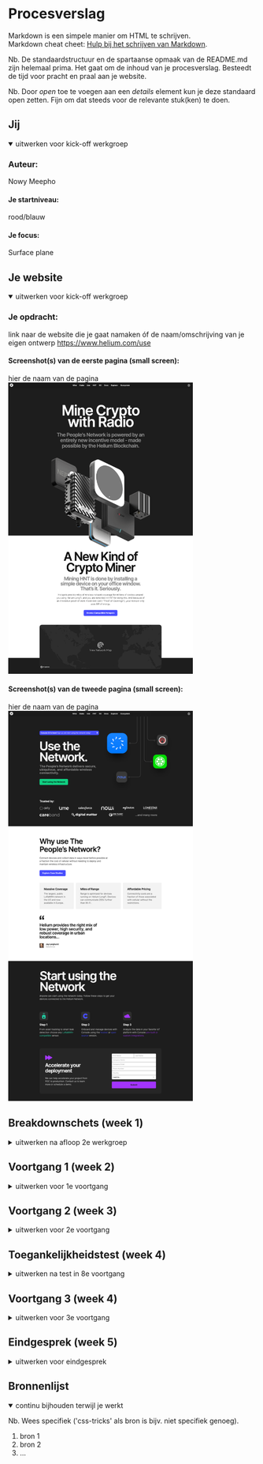 # Procesverslag
Markdown is een simpele manier om HTML te schrijven.  
Markdown cheat cheet: [Hulp bij het schrijven van Markdown](https://github.com/adam-p/markdown-here/wiki/Markdown-Cheatsheet).

Nb. De standaardstructuur en de spartaanse opmaak van de README.md zijn helemaal prima. Het gaat om de inhoud van je procesverslag. Besteedt de tijd voor pracht en praal aan je website.

Nb. Door *open* toe te voegen aan een *details* element kun je deze standaard open zetten. Fijn om dat steeds voor de relevante stuk(ken) te doen.





## Jij

<details open>
<summary>uitwerken voor kick-off werkgroep</summary>

### Auteur:
Nowy Meepho

#### Je startniveau:
rood/blauw

#### Je focus:
Surface plane
 
</details>





## Je website

<details open>
<summary>uitwerken voor kick-off werkgroep</summary>

### Je opdracht:
link naar de website die je gaat namaken óf de naam/omschrijving van je eigen ontwerp
 https://www.helium.com/use

#### Screenshot(s) van de eerste pagina (small screen): 
hier de naam van de pagina  
<img src="images/helium-home.png" width="375px" alt="Homepagina helium">

#### Screenshot(s) van de tweede pagina (small screen):
hier de naam van de pagina  
<img src="images/helium-usepage.png" width="375px" alt="Usepagina helium">
 
</details>





## Breakdownschets (week 1)

<details>
<summary>uitwerken na afloop 2e werkgroep</summary>

### de hele pagina: 
<img src="images/breakdown.png" width="375px" alt="breakdown van de hele pagina">



</details>





## Voortgang 1 (week 2)

<details>
<summary>uitwerken voor 1e voortgang</summary>

### Stand van zaken
Html schrijven gaat goed alleen mijn website wordt er veel gewerkt met classes en divs dus ik weet niet wat ik het beste kan doen.  (neem ook screenshots op van delen van je website en code)

 
 

### Agenda voor meeting
samen met je groepje opstellen

| student 1      | student 2          | student 3    | student 4        |
| ---            | ---                | ---          | ---              |
| dit bespreken  | en dit             | en ik dit    | en dan ik dat    |
| en dat ook nog | dit als er tijd is | nog een punt | dit wil ik zeker |
| ...            | ...                | ...          | ...              |


### Verslag van meeting
hier na afloop snel de uitkomsten van de meeting vastleggen

- punt 1
- punt 2
- nog een punt
- ...

</details>





## Voortgang 2 (week 3)

<details>
<summary>uitwerken voor 2e voortgang</summary>

### Stand van zaken
Ik ben deze week vooral met CSS bezig geweest. Het lukt opzich wel alleen het duurt bij mij lang om precies na te maken. Ik vind wel lastig om zonder div's en classes te stylen en mijn CSS bestand wordt steeds langer waardoor ik steeds moet zoeken waar alles ligt. Misschien moet ik vanaf nu beter comments plaatsen waar alles voor is..
Voor nu heb ik alleen 1 probleem met navigatie. Mijn navigatie stopt bij de main alleen ik heb geen idee waarom.

### Screenshot website tot nu toe:
 <img src="images/week3.1.png" width="375px" alt="week3.1">
 <img src="images/week3.2.png" width="375px" alt="week3.2">
 <img src="images/week3.3.png" width="375px" alt="week3.3">

### Agenda voor meeting
samen met je groepje opstellen

| Nowy      | Julia          | Nicole    | student 4        |
| ---            | ---                | ---          | ---              |
| Navigatie en sticky  | Hamburger menu            | en ik dit    | en dan ik dat    |
| Text breedte | Carousel | nog een punt | dit wil ik zeker |
| Table            | ...                | ...          | ...              |


### Verslag van meeting
hier na afloop snel de uitkomsten van de meeting vastleggen

- punt 1
- punt 2
- nog een punt
- ...

</details>





## Toegankelijkheidstest (week 4)

<details>
<summary>uitwerken na test in 8e voortgang</summary>

### Bevindingen
Lijst met je bevindingen die in de test naar voren kwamen: 
 
1. Navigatie voorlezen ookal is het niet zichtbaar.
2. Afbeeldingen anders benoemen om duidelijker te maken.
3. Navigatie sluit button doet niet met toetsenbord.
4. Links beter maken voor screenreaders.


#### Titel eerste bevinding
Hier korte omschrijving (met indien nodig een afbeelding)

Hier een omschrijving van hoe het opgelost kan worden (met indien nodig een afbeelding)


#### Titel tweede bevinding. 
Hier korte omschrijving (met indien nodig een afbeelding)

Hier een omschrijving van hoe het opgelost kan worden (met indien nodig een afbeelding)


#### Titel volgende bevinding. 
Hier korte omschrijving (met indien nodig een afbeelding)

Hier een omschrijving van hoe het opgelost kan worden (met indien nodig een afbeelding)


#### Titel nog een bevinding. 
Hier korte omschrijving (met indien nodig een afbeelding)

Hier een omschrijving van hoe het opgelost kan worden (met indien nodig een afbeelding)

</details>





## Voortgang 3 (week 4)

<details>
<summary>uitwerken voor 3e voortgang</summary>

### Stand van zaken
Alles gaat goed. Ik ben bijna klaar met mijn eerste pagina. Ik wil nog animaties toevoegen alleen daarvoor moet ik intersection observer gebruiken alleen daar moet ik nog verder in verdiepen. 


### Agenda voor meeting
samen met je groepje opstellen

| Nowy     | Julia          | student 3    | student 4        |
| ---            | ---                | ---          | ---              |
| Intersection observer | en dit             | en ik dit    | en dan ik dat    |
| en dat ook nog | dit als er tijd is | nog een punt | dit wil ik zeker |
| ...            | ...                | ...          | ...              |


### Verslag van meeting
hier na afloop snel de uitkomsten van de meeting vastleggen

- punt 1
- punt 2
- nog een punt
- ...

</details>





## Eindgesprek (week 5)

<details>
<summary>uitwerken voor eindgesprek</summary>

### Stand van zaken
hier dit ging goed & dit was lastig (neem ook screenshots op van delen van je website en code)

### Screenshot(s)

hier screenshot(s) van je eindresultaat

</details>





## Bronnenlijst

<details open>
<summary>continu bijhouden terwijl je werkt</summary>

Nb. Wees specifiek ('css-tricks' als bron is bijv. niet specifiek genoeg).

1. bron 1
2. bron 2
3. ...

</details>
